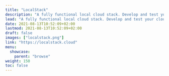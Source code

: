 ```yaml
---
title: "LocalStack"
description: "A fully functional local cloud stack. Develop and test your cloud and serverless apps offline!"
lead: "A fully functional local cloud stack. Develop and test your cloud and serverless apps offline!"
date: 2021-08-13T10:52:09+02:00
lastmod: 2021-08-13T10:52:09+02:00
draft: false
images: ["localstack.png"]
link: "https://localstack.cloud"
menu:
  showcase:
    parent: "browse"
weight: 150
toc: false
---
```

